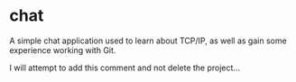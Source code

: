 # chat
A simple chat application used to learn about TCP/IP, as well as gain some experience working with Git.

I will attempt to add this comment and not delete the project...
